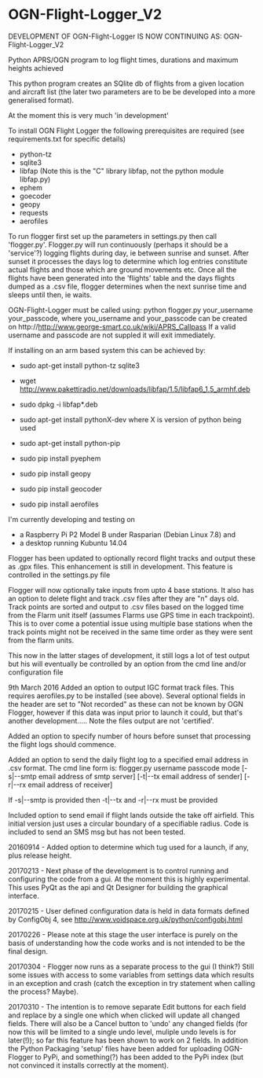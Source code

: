 # OGN-Flight-Logger_V2
DEVELOPMENT OF OGN-Flight-Logger IS NOW CONTINUING AS: OGN-Flight-Logger_V2

Python APRS/OGN program to log flight times, durations and maximum heights achieved

This python program creates an SQlite db of flights from a given location and aircraft list 
(the later two parameters are to be be developed into a more generalised format).

At the moment this is very much 'in development'

To install OGN Flight Logger the following prerequisites are required (see requirements.txt for specific details)
- python-tz
- sqlite3
- libfap (Note this is the "C" library libfap, not the python module libfap.py)
- ephem
- goecoder
- geopy
- requests
- aerofiles 

 
To run flogger first set up the parameters in settings.py then call 'flogger.py'.  Flogger.py will
run continuously (perhaps it should be a 'service'?) logging flights during day, ie between sunrise
and sunset. After sunset it processes the days log to determine which log entries constitute actual flights
and those which are ground movements etc. Once all the flights have been generated into the 'flights' table and
the days flights dumped as a .csv file, flogger determines when the next sunrise time and sleeps until then, ie waits.

OGN-Flight-Logger must be called using: python flogger.py your_username your_passcode,
where you_username and your_passcode can be created on http://http://www.george-smart.co.uk/wiki/APRS_Callpass
If a valid username and passcode are not suppled it will exit immediately.

If installing on an arm based system this can be achieved by:

- sudo apt-get install python-tz sqlite3
- wget http://www.pakettiradio.net/downloads/libfap/1.5/libfap6_1.5_armhf.deb
- sudo dpkg -i libfap*.deb

- sudo apt-get install pythonX-dev where X is version of python being used
- sudo apt-get install python-pip
- sudo pip install pyephem 
- sudo pip install geopy
- sudo pip install geocoder
- sudo pip install aerofiles

I'm currently developing and testing on
- a Raspberry Pi P2 Model B under Rasparian (Debian Linux 7.8) and 
- a desktop running Kubuntu 14.04 

Flogger has been updated to optionally record flight tracks and output these as .gpx files.
This enhancement is still in development.  This feature is controlled in the settings.py file

Flogger will now optionally take inputs from upto 4 base stations.  It also has an option to delete flight and track .csv files after
they are "n" days old.  Track points are sorted and output to .csv files based on the logged time from the Flarm unit itself (assumes Flarms
use GPS time in each trackpoint).  This is to over come a potential issue using multiple base stations when the track points might not be received in the same
time order as they were sent from the flarm units.

This now in the latter stages of development, it still logs a lot of test output but his will eventually be controlled by an option
from the cmd line and/or configuration file

9th March 2016 
Added an option to output IGC format track files. This requires aerofiles.py to be installed (see above).  Several optional fields in the 
header are set to "Not recorded" as these can not be known by OGN Flogger, however if this data was input prior to launch it could, but
that's another development..... Note the files output are not 'certified'.

Added an option to specify number of hours before sunset that processing the flight logs should commence.

Added an option to send the daily flight log to a specified email address in .csv format.
The cmd line form is:
flogger.py username passcode mode [-s|--smtp email address of smtp server] [-t|--tx email address of sender] [-r|--rx email address of receiver]

If -s|--smtp is provided then -t|--tx and -r|--rx must be provided

Included option to send email if flight lands outside the take off airfield.  This initial version just uses a circular boundary of a specifiable radius.  Code is included to 
send an SMS msg but has not been tested.

20160914 - Added option to determine which tug used for a launch, if any, plus release height.

20170213 - Next phase of the development is to control running and configuring the code from a gui. At the moment
			this is highly experimental. This uses PyQt as the api and Qt Designer for building the graphical interface. 
			
20170215 - User defined configuration data is held in data formats defined by ConfigObj 4, 
			see http://www.voidspace.org.uk/python/configobj.html
			
20170226 - Please note at this stage the user interface is purely on the basis of understanding how the code works and is not intended to be the final design.

20170304 - Flogger now runs as a separate process to the gui (I think?) Still some issues with access to some variables from settings data which results in an exception and crash (catch the exception in try statement when calling the process? Maybe).

20170310 - The intention is to remove separate Edit buttons for each field and replace by a single one which when clicked will update all changed fields. There will also be a Cancel button to 'undo' any changed fields (for now this will be limited to a single undo level, muliple undo levels is for later(!)); so far this feature has been shown to work on 2 fields. In addition the Python Packaging 'setup' files have been added for uploading OGN-Flogger to PyPi, and something(?) has been added to the PyPi index (but not convinced it installs correctly at the moment).

